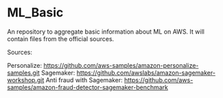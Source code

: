 # ML_Basic
An repository to aggregate basic information about ML on AWS. It will contain files from the official sources.

Sources:

Personalize: https://github.com/aws-samples/amazon-personalize-samples.git
Sagemaker: https://github.com/awslabs/amazon-sagemaker-workshop.git
Anti fraud with Sagemaker: https://github.com/aws-samples/amazon-fraud-detector-sagemaker-benchmark




